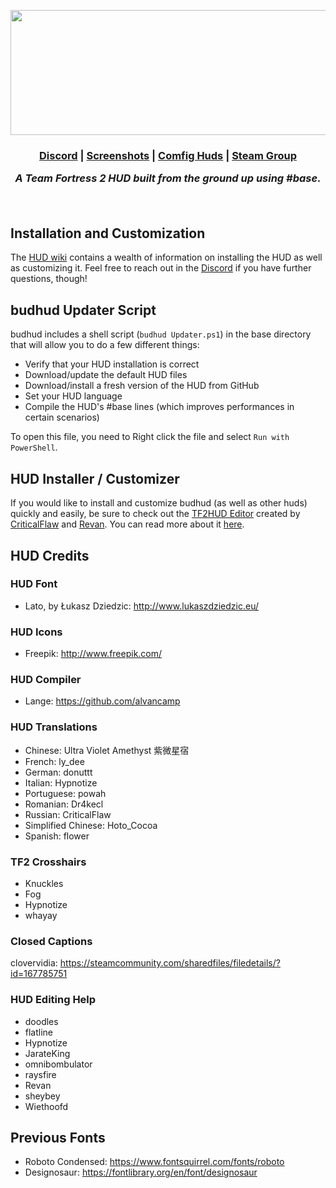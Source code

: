 <p align="center">
    <img width="782" height="200" src="https://user-images.githubusercontent.com/509599/195221902-72549ed7-bee4-4d86-bcb5-694d23d72568.gif">
</p>

<h3 align="center"><a href="https://discord.gg/PTWkt3h">Discord</a> | <a href="http://imgur.com/a/aJ1K5">Screenshots</a> | <a href="https://comfig.app/huds/page/budhud/">Comfig Huds</a> | <a href="http://steamcommunity.com/groups/budhud">Steam Group</a></p>

<i>A Team Fortress 2 HUD built from the ground up using #base.</i>

<br>

## Installation and Customization
The [HUD wiki](https://github.com/rbjaxter/budhud/wiki) contains a wealth of information on installing the HUD as well as customizing it. Feel free to reach out in the [Discord](https://discord.gg/PTWkt3h) if you have further questions, though!

## budhud Updater Script
budhud includes a shell script (`budhud Updater.ps1`) in the base directory that will allow you to do a few different things:
- Verify that your HUD installation is correct
- Download/update the default HUD files
- Download/install a fresh version of the HUD from GitHub
- Set your HUD language
- Compile the HUD's #base lines (which improves performances in certain scenarios)

To open this file, you need to Right click the file and select `Run with PowerShell`.

## HUD Installer / Customizer
If you would like to install and customize budhud (as well as other huds) quickly and easily, be sure to check out the  [TF2HUD Editor](https://github.com/CriticalFlaw/TF2HUD.Editor) created by [CriticalFlaw](https://github.com/CriticalFlaw/) and [Revan](https://github.com/cooolbros). You can read more about it [here](https://www.editor.criticalflaw.ca/).

## HUD Credits
### HUD Font
* Lato, by Łukasz Dziedzic: http://www.lukaszdziedzic.eu/

### HUD Icons
* Freepik: http://www.freepik.com/

### HUD Compiler
* Lange: https://github.com/alvancamp

### HUD Translations
* Chinese: Ultra Violet Amethyst 紫微星宿
* French: ly_dee
* German: donuttt
* Italian: Hypnotize
* Portuguese: powah
* Romanian: Dr4kecl
* Russian: CriticalFlaw
* Simplified Chinese: Hoto_Cocoa
* Spanish: flower

### TF2 Crosshairs
* Knuckles
* Fog
* Hypnotize
* whayay

### Closed Captions
clovervidia: https://steamcommunity.com/sharedfiles/filedetails/?id=167785751

### HUD Editing Help
* doodles
* flatline
* Hypnotize
* JarateKing
* omnibombulator
* raysfire
* Revan
* sheybey
* Wiethoofd

## Previous Fonts
* Roboto Condensed: https://www.fontsquirrel.com/fonts/roboto
* Designosaur: https://fontlibrary.org/en/font/designosaur
